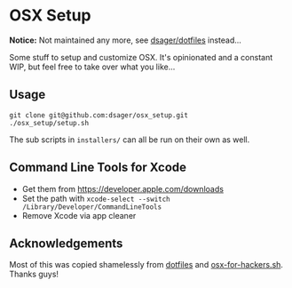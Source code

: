 # OSX Setup

**Notice:** Not maintained any more, see [dsager/dotfiles](https://github.com/dsager/dotfiles) instead...

Some stuff to setup and customize OSX. It's opinionated and a constant WIP, but
feel free to take over what you like...

## Usage

    git clone git@github.com:dsager/osx_setup.git
    ./osx_setup/setup.sh

The sub scripts in `installers/` can all be run on their own as well.

## Command Line Tools for Xcode

- Get them from https://developer.apple.com/downloads
- Set the path with `xcode-select --switch /Library/Developer/CommandLineTools`
- Remove Xcode via app cleaner

## Acknowledgements

Most of this was copied shamelessly from
[dotfiles](https://github.com/mathiasbynens/dotfiles) and
[osx-for-hackers.sh](https://gist.github.com/brandonb927/3195465). Thanks guys!
